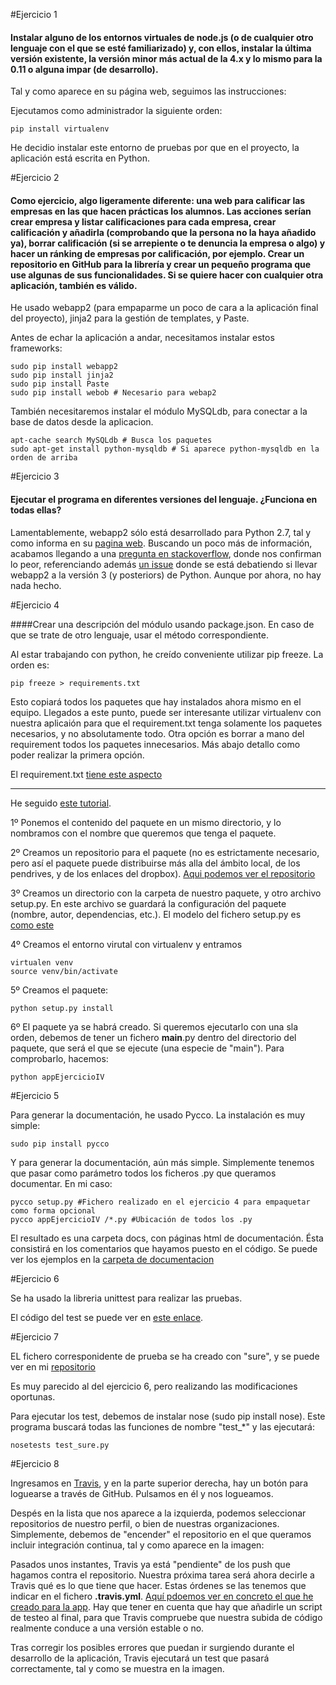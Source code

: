 #Ejercicio 1

#### Instalar alguno de los entornos virtuales de node.js (o de cualquier otro lenguaje con el que se esté familiarizado) y, con ellos, instalar la última versión existente, la versión minor más actual de la 4.x y lo mismo para la 0.11 o alguna impar (de desarrollo).

Tal y como aparece en su página web, seguimos las instrucciones:

Ejecutamos como administrador la siguiente orden:

	pip install virtualenv
    
He decidio instalar este entorno de pruebas por que en el proyecto, la aplicación está escrita en Python.


#Ejercicio 2

#### Como ejercicio, algo ligeramente diferente: una web para calificar las empresas en las que hacen prácticas los alumnos. Las acciones serían crear empresa y listar calificaciones para cada empresa, crear calificación y añadirla (comprobando que la persona no la haya añadido ya), borrar calificación (si se arrepiente o te denuncia la empresa o algo) y hacer un ránking de empresas por calificación, por ejemplo. Crear un repositorio en GitHub para la librería y crear un pequeño programa que use algunas de sus funcionalidades. Si se quiere hacer con cualquier otra aplicación, también es válido.
He usado webapp2 (para empaparme un poco de cara a la aplicación final del proyecto), jinja2 para la gestión de templates, y Paste.

Antes de echar la aplicación a andar, necesitamos instalar estos frameworks:

	sudo pip install webapp2
   	sudo pip install jinja2
    sudo pip install Paste
    sudo pip install webob # Necesario para webap2
    
También necesitaremos instalar el módulo MySQLdb, para conectar a la base de datos desde la aplicacion.

	apt-cache search MySQLdb # Busca los paquetes
    sudo apt-get install python-mysqldb # Si aparece python-mysqldb en la orden de arriba

#Ejercicio 3
 
#### Ejecutar el programa en diferentes versiones del lenguaje. ¿Funciona en todas ellas?

Lamentablemente, webapp2 sólo está desarrollado para Python 2.7, tal y como informa en su [pagina web](https://webapp-improved.appspot.com). Buscando un poco más de información, acabamos llegando a una [pregunta en stackoverflow](http://stackoverflow.com/questions/15639475/webapp2-with-python3), donde nos confirman lo peor, referenciando además [un issue](https://code.google.com/p/webapp-improved/issues/detail?id=40) donde se está debatiendo si llevar webapp2 a la versión 3 (y posteriors) de Python. Aunque por ahora, no hay nada hecho.

#Ejercicio 4

####Crear una descripción del módulo usando package.json. En caso de que se trate de otro lenguaje, usar el método correspondiente. 

Al estar trabajando con python, he creído conveniente utilizar pip freeze. La orden es:

	pip freeze > requirements.txt

Esto copiará todos los paquetes que hay instalados ahora mismo en el equipo. Llegados a este punto, puede ser interesante utilizar virtualenv con nuestra aplicaión para que el requirement.txt tenga solamente los paquetes necesarios, y no absolutamente todo. Otra opción es borrar a mano del requirement todos los paquetes innecesarios. Más abajo detallo como poder realizar la primera opción.

El requirement.txt [tiene este aspecto](https://github.com/JA-Gonz/appEjercicioIV/blob/master/requirements.txt)

---------------
He seguido [este tutorial](http://python-packaging.readthedocs.org/en/latest/).

1º Ponemos el contenido del paquete en un mismo directorio, y lo nombramos con el nombre que queremos que tenga el paquete.

2º Creamos un repositorio para el paquete (no es estrictamente necesario, pero así el paquete puede distribuirse más alla del ámbito local, de los pendrives, y de los enlaces del dropbox). [Aqui podemos ver el repositorio](https://github.com/JA-Gonz/appEjercicioIV)

3º Creamos un directorio con la carpeta de nuestro paquete, y otro archivo setup.py. En este archivo se guardará la configuración del paquete (nombre, autor, dependencias, etc.). El modelo del fichero setup.py es [como este](https://github.com/JA-Gonz/appEjercicioIV/blob/master/setup.py)

4º Creamos el entorno virutal con virtualenv y entramos

	virtualen venv
    source venv/bin/activate
    
5º Creamos el paquete:

	python setup.py install
    
6º El paquete ya se habrá creado. Si queremos ejecutarlo con una sla orden, debemos de tener un fichero __main__.py dentro del directorio del paquete, que será el que se ejecute (una especie de "main"). Para comprobarlo, hacemos:

	python appEjercicioIV

#Ejercicio 5 

Para generar la documentación, he usado Pycco. La instalación es muy simple:

	sudo pip install pycco

Y para generar la documentación, aún más simple. Simplemente tenemos que pasar como parámetro todos los ficheros .py que queramos documentar. En mi caso:

	pycco setup.py #Fichero realizado en el ejercicio 4 para empaquetar como forma opcional
    pycco appEjercicioIV /*.py #Ubicación de todos los .py

El resultado es una carpeta docs, con páginas html de documentación. Ésta consistirá en los comentarios que hayamos puesto en el código. Se puede ver los ejemplos en la [carpeta de documentacion](https://github.com/JA-Gonz/appEjercicioIV/tree/master/docs)


#Ejercicio 6

Se ha usado la libreria unittest para realizar las pruebas. 

El código del test se puede ver en [este enlace](https://github.com/JA-Gonz/appEjercicioIV/blob/master/appEjercicioIV/test.py).

#Ejercicio 7

EL fichero corresponidente de prueba se ha creado con "sure", y se puede ver en mi [repositorio](https://github.com/JA-Gonz/appEjercicioIV/blob/master/appEjercicioIV/test_sure.py)

Es muy parecido al del ejercicio 6, pero realizando las modificaciones oportunas. 

Para ejecutar los test, debemos de instalar nose (sudo pip install nose). Este programa buscará todas las funciones de nombre "test_*" y las ejecutará:

	nosetests test_sure.py
    
#Ejercicio 8

Ingresamos en [Travis](https://travis-ci.org/), y en la parte superior derecha, hay un botón para loguearse a través de GitHub. Pulsamos en él y nos logueamos.

Despés en la lista que nos aparece a la izquierda, podemos seleccionar repositorios de nuestro perfil, o bien de nuestras organizaciones. Simplemente, debemos de "encender" el repositorio en el que queramos incluir integración continua, tal y como aparece en la imagen:

Pasados unos instantes, Travis ya está "pendiente" de los push que hagamos contra el repositorio. Nuestra próxima tarea será ahora decirle a Travis qué es lo que tiene que hacer. Estas órdenes se las tenemos que indicar en el fichero **.travis.yml**. [Aquí pdoemos ver en concreto el que he creado para la app](https://github.com/JA-Gonz/appEjercicioIV/blob/master/.travis.yml). Hay que tener en cuenta que hay que añadirle un script de testeo al final, para que Travis compruebe que nuestra subida de código realmente conduce a una versión estable o no.

Tras corregir los posibles errores que puedan ir surgiendo durante el desarrollo de la aplicación, Travis ejecutará un test que pasará correctamente, tal y como se muestra en la imagen.


    